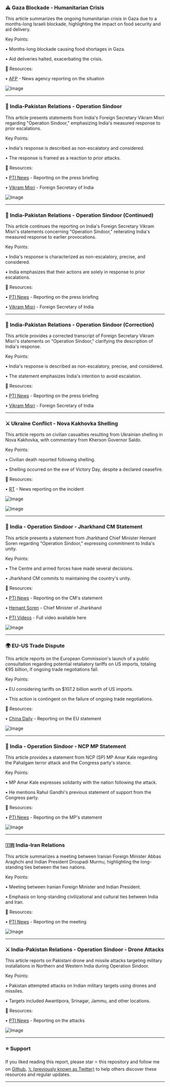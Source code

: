 ### ⚠️ Gaza Blockade - Humanitarian Crisis

This article summarizes the ongoing humanitarian crisis in Gaza due to a months-long Israeli blockade, highlighting the impact on food security and aid delivery.

Key Points:

•  Months-long blockade causing food shortages in Gaza.

•  Aid deliveries halted, exacerbating the crisis.


🔗 Resources:

• [AFP](https://x.com/AFP) - News agency reporting on the situation

![Image](https://pbs.twimg.com/media/Gqbtcp7X0AABg0P.jpg)


---

### 📰 India-Pakistan Relations - Operation Sindoor

This article presents statements from India's Foreign Secretary Vikram Misri regarding "Operation Sindoor," emphasizing India's measured response to prior escalations.

Key Points:

•  India's response is described as non-escalatory and considered.

•  The response is framed as a reaction to prior attacks.


🔗 Resources:

• [PTI News](https://x.com/PTI_News) - Reporting on the press briefing

• [Vikram Misri](https://x.com/VikramMisri) - Foreign Secretary of India

![Image](https://pbs.twimg.com/amplify_video_thumb/1920456040094605312/img/TGdKamlD9HbykxlB.jpg)


---

### 📰 India-Pakistan Relations - Operation Sindoor (Continued)

This article continues the reporting on India's Foreign Secretary Vikram Misri's statements concerning "Operation Sindoor," reiterating India's measured response to earlier provocations.

Key Points:

•  India's response is characterized as non-escalatory, precise, and considered.

•  India emphasizes that their actions are solely in response to prior escalations.


🔗 Resources:

• [PTI News](https://x.com/PTI_News) - Reporting on the press briefing

• [Vikram Misri](https://x.com/VikramMisri) - Foreign Secretary of India


---

### 📰 India-Pakistan Relations - Operation Sindoor (Correction)

This article provides a corrected transcript of Foreign Secretary Vikram Misri's statements on "Operation Sindoor," clarifying the description of India's response.

Key Points:

•  India's response is described as non-escalatory, precise, and considered.

•  The statement emphasizes India's intention to avoid escalation.


🔗 Resources:

• [PTI News](https://x.com/PTI_News) - Reporting on the press briefing

• [Vikram Misri](https://x.com/VikramMisri) - Foreign Secretary of India


---

### ⚔️ Ukraine Conflict - Nova Kakhovka Shelling

This article reports on civilian casualties resulting from Ukrainian shelling in Nova Kakhovka, with commentary from Kherson Governor Saldo.

Key Points:

•  Civilian death reported following shelling.

•  Shelling occurred on the eve of Victory Day, despite a declared ceasefire.


🔗 Resources:

• [RT](https://x.com/RT_com) - News reporting on the incident

![Image](https://pbs.twimg.com/media/Gqbhj1mXwAAyqf5?format=jpg&name=small)

![Image](https://pbs.twimg.com/media/Gqa3FZyXIAALafT?format=jpg&name=240x240)


---

### 📰 India - Operation Sindoor - Jharkhand CM Statement

This article presents a statement from Jharkhand Chief Minister Hemant Soren regarding "Operation Sindoor," expressing commitment to India's unity.

Key Points:

•  The Centre and armed forces have made several decisions.

•  Jharkhand CM commits to maintaining the country's unity.


🔗 Resources:

• [PTI News](https://x.com/PTI_News) - Reporting on the CM's statement

• [Hemant Soren](https://x.com/HemantSorenJMM) - Chief Minister of Jharkhand

• [PTI Videos](http://ptivideos.com) - Full video available here

![Image](https://pbs.twimg.com/amplify_video_thumb/1920469512941367296/img/ppeGgXEcqlb0CWir.jpg)


---

### 🌍 EU-US Trade Dispute

This article reports on the European Commission's launch of a public consultation regarding potential retaliatory tariffs on US imports, totaling €95 billion,  if ongoing trade negotiations fail.

Key Points:

•  EU considering tariffs on $107.2 billion worth of US imports.

•  This action is contingent on the failure of ongoing trade negotiations.


🔗 Resources:

• [China Daily](https://x.com/ChinaDaily) - Reporting on the EU statement

![Image](https://pbs.twimg.com/media/GqbXzKAW4AAgt9M?format=jpg&name=small)


---

### 📰 India - Operation Sindoor - NCP MP Statement

This article provides a statement from NCP (SP) MP Amar Kale regarding the Pahalgam terror attack and the Congress party's stance.


Key Points:

•  MP Amar Kale expresses solidarity with the nation following the attack.

•  He mentions Rahul Gandhi's previous statement of support from the Congress party.


🔗 Resources:

• [PTI News](https://x.com/PTI_News) - Reporting on the MP's statement

![Image](https://pbs.twimg.com/amplify_video_thumb/1920457340093919232/img/2ut0DYREwHVfAacE.jpg)


---

### 🇮🇷 India-Iran Relations

This article summarizes a meeting between Iranian Foreign Minister Abbas Araghchi and Indian President Droupadi Murmu, highlighting the long-standing ties between the two nations.

Key Points:

•  Meeting between Iranian Foreign Minister and Indian President.

•  Emphasis on long-standing civilizational and cultural ties between India and Iran.


🔗 Resources:

• [PTI News](https://x.com/PTI_News) - Reporting on the meeting

![Image](https://pbs.twimg.com/media/GqbV0TjWkAA498x?format=png&name=small)


---

### ⚔️ India-Pakistan Relations - Operation Sindoor - Drone Attacks

This article reports on Pakistani drone and missile attacks targeting military installations in Northern and Western India during Operation Sindoor.

Key Points:

•  Pakistan attempted attacks on Indian military targets using drones and missiles.

•  Targets included Awantipora, Srinagar, Jammu, and other locations.


🔗 Resources:

• [PTI News](https://x.com/PTI_News) - Reporting on the attacks

![Image](https://pbs.twimg.com/amplify_video_thumb/1920455473351806976/img/4Nv74GawfbHHDVOR.jpg)


---

### ⭐️ Support

If you liked reading this report, please star ⭐️ this repository and follow me on [Github](https://github.com/Drix10), [𝕏 (previously known as Twitter)](https://x.com/DRIX_10_) to help others discover these resources and regular updates.

---
